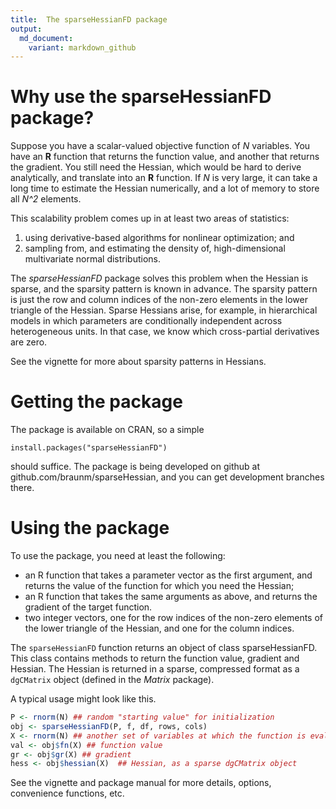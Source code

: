 ```yaml
---
title:  The sparseHessianFD package
output:
  md_document:
    variant: markdown_github
---
```


<!-- README.md is generated from README.Rmd. Please edit that file -->



# Why use the sparseHessianFD package?

Suppose you have a scalar-valued objective function of _N_ variables.  You have an **R** function that returns the function value, and another that returns the gradient.  You still need the
Hessian, which would be hard to derive analytically, and translate
into an **R** function.  If _N_ is very large, it can take a long time
to estimate the Hessian numerically, and a lot of memory to store all _N^2_
elements.

This scalability problem comes up in at least two areas of statistics:

1.  using derivative-based algorithms for nonlinear optimization; and
2.  sampling from, and estimating the density of, high-dimensional
multivariate normal distributions.

The *sparseHessianFD* package solves this problem when the Hessian is
sparse, and the sparsity pattern is known in advance.  The sparsity pattern is just the row and column indices of the
non-zero elements in the lower triangle of the Hessian.  Sparse Hessians arise, for example, in hierarchical models in
which parameters are conditionally independent across heterogeneous
units.  In that case, we know which cross-partial derivatives are zero.

See the vignette for more about sparsity patterns in Hessians.


# Getting the package


The package is available on CRAN, so a simple

```
install.packages("sparseHessianFD")
```

should suffice.  The package is being developed on github at
github.com/braunm/sparseHessian, and you can get development branches
there.

# Using the package

To use the package, you need at least the following:

-  an R function that takes a parameter vector as the first argument,
   and returns the value of the function for which you need the
   Hessian;
-  an R function that takes the same arguments as above, and returns
the gradient of the target function.
-  two integer vectors, one for the row indices of the non-zero
   elements of the lower triangle of the Hessian, and one for the
   column indices.

The `sparseHessianFD` function returns an object of class
sparseHessianFD.  This class contains methods to return the function
value, gradient and Hessian.  The Hessian is returned in a sparse,
compressed format as a `dgCMatrix` object (defined in the *Matrix*
package).

A typical usage might look like this.


```r
P <- rnorm(N) ## random "starting value" for initialization
obj <- sparseHessianFD(P, f, df, rows, cols)
X <- rnorm(N) ## another set of variables at which the function is evaluated
val <- obj$fn(X) ## function value
gr <- obj$gr(X) ## gradient
hess <- obj$hessian(X)  ## Hessian, as a sparse dgCMatrix object
```

See the vignette and package manual for more details, options,
convenience functions, etc.
